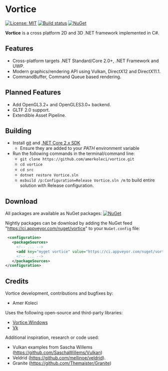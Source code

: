 # Vortice

[![License: MIT](https://img.shields.io/badge/License-MIT-yellow.svg)](https://github.com/amerkoleci/vortice/blob/master/LICENSE)
[![Build status](https://ci.appveyor.com/api/projects/status/8bhaolxnq5dl9w4s?svg=true)](https://ci.appveyor.com/project/amerkoleci/vortice)
[![NuGet](https://img.shields.io/nuget/v/Vortice.Runtime.COM.svg)](https://www.nuget.org/packages?q=Tags%3A%22Vortice%22)

**Vortice** is a cross platform 2D and 3D .NET framework implemented in C#.

## Features

- Cross-platform targets .NET Standard/Core 2.0+, .NET Framework and UWP.
- Modern graphics/rendering API using Vulkan, DirectX12 and DirectX11.1.
- CommandBuffer, Command Queue based rendering.

## Planned Features

- Add OpenGL3.2+ and OpenGLES3.0+ backend.
- GLTF 2.0 support.
- Extendible Asset Pipeline.

## Building

- Install [git](https://git-scm.com) and [.NET Core 2.x SDK](https://www.microsoft.com/net/download/core)
  - Ensure they are added to your *PATH* environment variable
- Run the following commands in the terminal/command line:
  - `git clone https://github.com/amerkoleci/vortice.git`
  - `cd vortice`
  - `cd src`
  - `dotnet restore Vortice.sln`
  - `msbuild /p:Configuration=Release Vortice.sln /m` to build entire solution with Release configuration.

## Download

All packages are available as NuGet packages: [![NuGet](https://img.shields.io/nuget/v/Vortice.Runtime.COM.svg)](https://www.nuget.org/packages?q=Tags%3A%22Vortice%22)

Nightly packages can be download by adding the NuGet feed "https://ci.appveyor.com/nuget/vortice" to your `NuGet.config` file:

```xml
 <configuration>
   <packageSources>
     <!-- ... -->
     <add key="myget vortice" value="https://ci.appveyor.com/nuget/vortice" />
     <!-- ... -->
   </packageSources>
</configuration>     
```

## Credits

Vortice development, contributions and bugfixes by:

- Amer Koleci

Uses the following open-source and third-party libraries:

- [Vortice.Windows](https://github.com/amerkoleci/Vortice.Windows)
- [Vk](https://github.com/mellinoe/vk)

Additional inspiration, research or code used:

- Vulkan examples from Sascha Willems (<https://github.com/SaschaWillems/Vulkan>)
- Veldrid (<https://github.com/mellinoe/veldrid>).
- Granite (<https://github.com/Themaister/Granite>)
